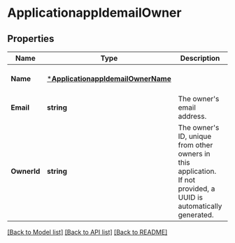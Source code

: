 # ApplicationappIdemailOwner

## Properties
Name | Type | Description | Notes
------------ | ------------- | ------------- | -------------
**Name** | [***ApplicationappIdemailOwnerName**](applicationappIdemail_owner_name.md) |  | [optional] [default to null]
**Email** | **string** | The owner&#x27;s email address. | [optional] [default to null]
**OwnerId** | **string** | The owner&#x27;s ID, unique from other owners in this application. If not provided, a UUID is automatically generated. | [optional] [default to null]

[[Back to Model list]](../README.md#documentation-for-models) [[Back to API list]](../README.md#documentation-for-api-endpoints) [[Back to README]](../README.md)

